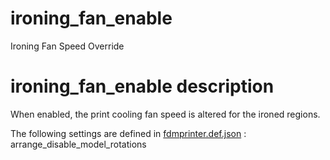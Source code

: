 # ironing_fan_enable
Ironing Fan Speed Override


# ironing_fan_enable description
When enabled, the print cooling fan speed is altered for the ironed regions.

The following settings are defined in [fdmprinter.def.json](https://github.com/smartavionics/Cura/blob/mb-master/resources/definitions/fdmprinter.def.json) : arrange_disable_model_rotations